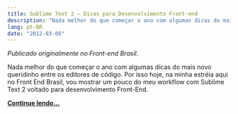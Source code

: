 ```yaml
---
title: Sublime Text 2 – Dicas para Desenvolvimento Front-end
description: "Nada melhor do que começar o ano com algumas dicas do mais novo queridinho entre os editores de código. Por isso hoje, na minha estréia aqui no Front End Brasil, vou mostrar um pouco do meu workflow com Sublime Text 2 voltado para desenvolvimento Front-End."
lang: pt-BR
date: "2012-03-08"
---
```


_Publicado originalmente no Front-end Brasil._

Nada melhor do que começar o ano com algumas dicas do mais novo queridinho entre os editores de código. Por isso hoje, na minha estréia aqui no Front End Brasil, vou mostrar um pouco do meu workflow com Sublime Text 2 voltado para desenvolvimento Front-End.

**[Continue lendo…](http://www.frontendbrasil.com.br/dicas/sublime-text-2-dicas-para-desenvolvimento-front-end/)**

